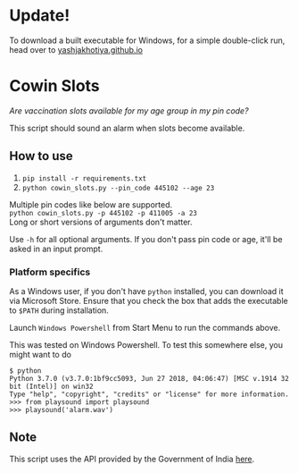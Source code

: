 # Update!

To download a built executable for Windows, for a simple double-click run, head over to [yashjakhotiya.github.io](https://yashjakhotiya.github.io)

# Cowin Slots

_Are vaccination slots available for my age group in my pin code?_ 

This script should sound an alarm when slots become available.

## How to use

1. `pip install -r requirements.txt`
2. `python cowin_slots.py --pin_code 445102 --age 23`

Multiple pin codes like below are supported.<br>
`python cowin_slots.py -p 445102 -p 411005 -a 23`<br>
Long or short versions of arguments don't matter.

Use `-h` for all optional arguments. If you don't pass pin code or age, it'll be asked in an input prompt.

### Platform specifics
As a Windows user, if you don't have `python` installed, you can download it via Microsoft Store. Ensure that you check the box that adds the executable to `$PATH` during installation.

Launch `Windows Powershell` from Start Menu to run the commands above.

This was tested on Windows Powershell. To test this somewhere else, you might want to do
```
$ python
Python 3.7.0 (v3.7.0:1bf9cc5093, Jun 27 2018, 04:06:47) [MSC v.1914 32 bit (Intel)] on win32
Type "help", "copyright", "credits" or "license" for more information.
>>> from playsound import playsound
>>> playsound('alarm.wav')
```

## Note
This script uses the API provided by the Government of India [here](https://apisetu.gov.in/public/marketplace/api/cowin).